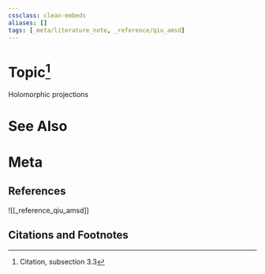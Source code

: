 ```yaml
---
cssclass: clean-embeds
aliases: []
tags: [_meta/literature_note, _reference/qiu_amsd]
---
```

# Topic[^1]
Holomorphic projections

# See Also

# Meta
## References
![[_reference_qiu_amsd]]


## Citations and Footnotes
[^1]: Citation, subsection 3.3